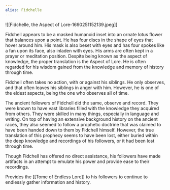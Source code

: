 ```yaml
---
alias: Fidchelle
---
```

![[Fidchelle, the Aspect of Lore-1690251152139.jpeg]]

Fidchell appears to be a masked humanoid inset into an ornate lotus flower that balances upon a point. He has four discs in the shape of eyes that hover around him. His mask is also beset with eyes and has four spokes like a fan upon its face, also inladen with eyes. His arms are often kept in a prayer or meditation position. Despite being known as the aspect of knowledge, the proper translation is the Aspect of Lore. He is often regarded for his wisdom gained from the knowledge and memory of history through time.

Fidchell often takes no action, with or against his siblings. He only observes, and that often leaves his siblings in anger with him. However, he is one of the eldest aspects, being the one who observes all of time.

The ancient followers of Fidchell did the same, observe and record. They were known to have vast libraries filled with the knowledge they acquired from others. They were skilled in many things, especially in language and writing. On top of having an extensive background history on the ancient races, they also seemed to follow a prophetic doctrine that was claimed to have been handed down to them by Fidchell himself. However, the true translation of this prophecy seems to have been lost, either buried within the deep knowledge and recordings of his followers, or it had been lost through time.

Though Fidchell has offered no direct assistance, his followers have made artifacts in an attempt to emulate his power and provide ease to their recordings.

Provides the [[Tome of Endless Lore]] to his followers to continue to endlessly gather information and history.
